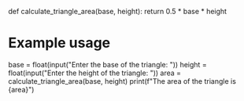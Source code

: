 def calculate_triangle_area(base, height):
    return 0.5 * base * height

# Example usage
base = float(input("Enter the base of the triangle: "))
height = float(input("Enter the height of the triangle: "))
area = calculate_triangle_area(base, height)
print(f"The area of the triangle is {area}")

